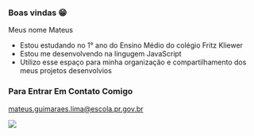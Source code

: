 ### Boas vindas 😁

Meus nome Mateus

- Estou estudando no 1° ano do Ensino Médio do colégio Fritz Kliewer
- Estou me desenvolvendo na lingugem JavaScript
- Utilizo esse espaço para minha organização e compartilhamento dos meus projetos desenvolvios

### Para Entrar Em Contato Comigo

mateus.guimaraes.lima@escola.pr.gov.br

![](https://github.com/user-attachments/assets/4c60054a-386f-4208-a10b-cbf395f60739)

